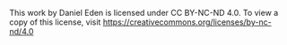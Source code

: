 This work by Daniel Eden is licensed under CC BY-NC-ND 4.0. To view a copy of
this license, visit https://creativecommons.org/licenses/by-nc-nd/4.0
